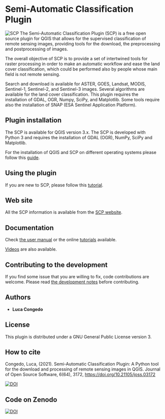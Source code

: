 # Semi-Automatic Classification Plugin

![SCP](semiautomaticclassificationplugin.png) The Semi-Automatic Classification Plugin (SCP) is a free open source plugin for QGIS that allows  for the supervised classification of remote sensing images, providing tools for the download, the preprocessing and postprocessing of images.

The overall objective of SCP is to provide a set of intertwined tools for raster processing in order to make an automatic workflow and ease the land cover classification, which could be performed also by people whose main field is not remote sensing.

Search and download is available for ASTER, GOES, Landsat, MODIS, Sentinel-1, Sentinel-2, and Sentinel-3 images. Several algorithms are available for the land cover classification. This plugin requires the installation of GDAL, OGR, Numpy, SciPy, and Matplotlib. Some tools require also the installation of SNAP (ESA Sentinel Application Platform).

## Plugin installation

The SCP is available for QGIS version 3.x.
The SCP is developed with Python 3 and requires the installation of GDAL (OGR), NumPy, SciPy and Matplotlib.

For the installation of QGIS and SCP on different operating systems please follow this [guide](https://semiautomaticclassificationmanual.readthedocs.io/en/latest/installation.html).


## Using the plugin

If you are new to SCP, please follow this [tutorial](https://semiautomaticclassificationmanual.readthedocs.io/en/latest/tutorial_1.html).


## Web site

All the SCP information is available from the [SCP website](https://fromgistors.blogspot.com/p/semi-automatic-classification-plugin.html).

## Documentation

Check [the user manual](https://semiautomaticclassificationmanual.readthedocs.io) or the online [tutorials](https://fromgistors.blogspot.com/search/label/Tutorial) available.

[Videos](https://www.youtube.com/user/fromgistors) are also available.

## Contributing to the development

If you find some issue that you are willing to fix, code contributions are welcome. Please read [the development notes](DEVELOPMENT.md) before contributing. 

## Authors

* **Luca Congedo** 

## License

This plugin is distributed under a GNU General Public License version 3.

## How to cite 
Congedo, Luca, (2021). Semi-Automatic Classification Plugin: A Python tool for the download and processing of remote sensing images in QGIS. Journal of Open Source Software, 6(64), 3172, https://doi.org/10.21105/joss.03172

[![DOI](https://joss.theoj.org/papers/10.21105/joss.03172/status.svg)](https://doi.org/10.21105/joss.03172)

## Code on Zenodo
[![DOI](https://zenodo.org/badge/18038317.svg)](https://zenodo.org/badge/latestdoi/18038317)
